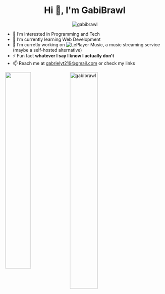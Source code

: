 <h1 align="center">Hi 👋, I'm GabiBrawl</h1>
<p align="center"> <img src="https://komarev.com/ghpvc/?username=gabibrawl&label=Profile%20views&color=0e75b6&style=flat" alt="gabibrawl" /> </p>

- 👀 I’m interested in Programming and Tech
- 🌱 I’m currently learning Web Development
- 💞️ I’m curretly working on ![LePlayer Music](https://github.com/LePlayer-music), a music streaming service (maybe a self-hosted alternative)
- ⚡ Fun fact **whatever I say I know I actually don't**
- 📫 Reach me at gabrielyt219@gmail.com or check my links

<img align="left" width="40%" src="https://github-readme-stats.vercel.app/api?username=GabiBrawl&show_icons=true&theme=dark">

<!---
GabiBrawl/GabiBrawl is a ✨ special ✨ repository because its `README.md` (this file) appears on your GitHub profile.
You can click the Preview link to take a look at your changes.
--->

<img align="left" width="42%" src="https://github-readme-streak-stats.herokuapp.com/?user=gabibrawl&theme=dark" alt="gabibrawl" />
